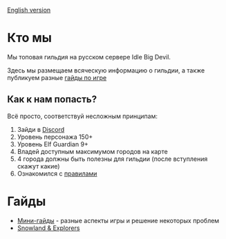 <!-- Global site tag (gtag.js) - Google Analytics -->
<script async src="https://www.googletagmanager.com/gtag/js?id=G-F8TEC9SJFD"></script>
<script>
  window.dataLayer = window.dataLayer || [];
  function gtag(){dataLayer.push(arguments);}
  gtag('js', new Date());

  gtag('config', 'G-F8TEC9SJFD');
</script>
[English version](/README.en.md)
# Кто мы
Мы топовая гильдия на русском сервере Idle Big Devil.

Здесь мы размещаем всяческую информацию о гильдии, а также публикуем разные [гайды по игре](#Гайды)
## Как к нам попасть?
Всё просто, соответствуй несложным принципам:
1. Зайди в [Discord](https://discord.gg/Qmwrckpk)
1. Уровень персонажа 150+
1. Уровень Elf Guardian 9+
1. Владей доступным максимумом городов на карте
1. 4 города должны быть полезны для гильдии (после вступления скажут какие)
1. Ознакомился с [правилами](/rules.md)

# Гайды
* [Мини-гайды](/guides/miniguides.md) - разные аспекты игры и решение некоторых проблем
* [Snowland & Explorers](/guides/snx/README.md)
